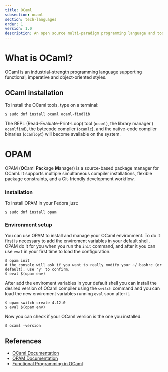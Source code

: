 ```yaml
---
title: OCaml
subsection: ocaml
section: tech-languages
order: 1
version: 1.0
description: An open source multi-paradigm programming language and toolchain. 
---
```


# What is OCaml?

OCaml is an industrial-strength programming language supporting functional, imperative and object-oriented styles.

## OCaml installation

To install the OCaml tools, type on a terminal:

```console
$ sudo dnf install ocaml ocaml-findlib 
```

The REPL (Read-Evaluate-Print-Loop) tool (`ocaml`), the library manager ( `ocamlfind`), the bytecode compiler (`ocamlc`), and the native-code compiler binaries (`ocamlopt`) will become available on the system. 

# OPAM

OPAM (**O**Caml **Pa**ckage **M**anager)  is a source-based package manager for OCaml. It supports multiple simultaneous compiler installations, flexible package constraints, and a Git-friendly development workflow.

### Installation

To install OPAM in your Fedora just:
```console
$ sudo dnf install opam
```

### Environment setup

You can use OPAM to install and manage your OCaml environment. To do it first is necessary to add the enviroment variables in your default shell, OPAM do it for you when you run the `init` command, and after it you can use `eval` in your first time to load the configuration.

```console
$ opam init
# the console will ask if you want to really modify your ~/.bashrc (or default), use 'y' to confirm.
$ eval $(opam env)
```

After add the enviroment variables in your default shell you can install the desired version of OCaml compiler using the `switch` command and you can load the new enviroment variables running `eval` soon after it.

```console
$ opam switch create 4.12.0
$ eval $(opam env)
```

Now you can check if your OCaml version is the one you installed.

```console
$ ocaml -version
```

## References

- [OCaml Documentation](https://ocaml.org/docs/install.html)
- [OPAM Documentation](https://opam.ocaml.org/doc/Manual.html)
- [Functional Programming in OCaml](https://www.cs.cornell.edu/courses/cs3110/2019sp/textbook/)
